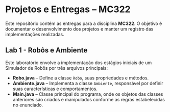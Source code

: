 # Projetos e Entregas – MC322  

Este repositório contém as entregas para a disciplina **MC322**. O objetivo é documentar o desenvolvimento dos projetos e manter um registro das implementações realizadas.  

## Lab 1 - Robôs e Ambiente  

Este laboratório envolve a implementação dos estágios iniciais de um Simulador de Robôs por três arquivos principais:  

- **Robo.java** – Define a classe `Robo`, suas propriedades e métodos.  
- **Ambiente.java** – Implementa a classe `Ambiente`, responsável por definir suas características e comportamentos.  
- **Main.java** – Classe principal do programa, onde os objetos das classes anteriores são criados e manipulados conforme as regras estabelecidas no enunciado.
